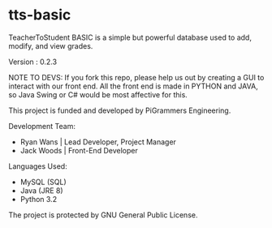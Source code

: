 # tts-basic
TeacherToStudent BASIC is a simple but powerful database used to add, modify, and view grades.

Version : 0.2.3

NOTE TO DEVS: If you fork this repo, please help us out by creating a GUI to interact with our front end. All the front end is made in PYTHON and JAVA, so Java Swing or C# would be most affective for this.

This project is funded and developed by PiGrammers Engineering.

Development Team:
  - Ryan Wans   | Lead Developer, Project Manager
  - Jack Woods  | Front-End Developer

Languages Used:
  - MySQL (SQL)
  - Java (JRE 8)
  - Python 3.2

The project is protected by GNU General Public License.
